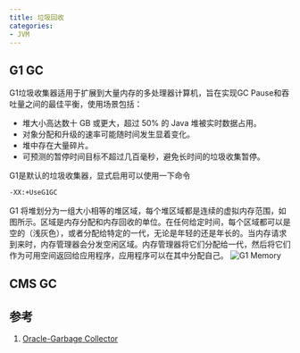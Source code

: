 ```yaml
---
title: 垃圾回收
categories: 
- JVM
---
```


## G1 GC
G1垃圾收集器适用于扩展到大量内存的多处理器计算机，旨在实现GC Pause和吞吐量之间的最佳平衡，使用场景包括：
+ 堆大小高达数十 GB 或更大，超过 50% 的 Java 堆被实时数据占用。
+ 对象分配和升级的速率可能随时间发生显着变化。
+ 堆中存在大量碎片。
+ 可预测的暂停时间目标不超过几百毫秒，避免长时间的垃圾收集暂停。

G1是默认的垃圾收集器，显式启用可以使用一下命令
```bash
-XX:+UseG1GC
```
G1 将堆划分为一组大小相等的堆区域，每个堆区域都是连续的虚拟内存范围，如图所示。区域是内存分配和内存回收的单位。在任何给定时间，每个区域都可以是空的（浅灰色），或者分配给特定的一代，无论是年轻的还是年长的。当内存请求到来时，内存管理器会分发空闲区域。内存管理器将它们分配给一代，然后将它们作为可用空间返回给应用程序，应用程序可以在其中分配自己。
![G1 Memory](G1.png)

## CMS GC

## 参考
1. [Oracle-Garbage Collector](https://docs.oracle.com/en/java/javase/17/gctuning/garbage-first-g1-garbage-collector1.html#GUID-0394E76A-1A8F-425E-A0D0-B48A3DC82B42)